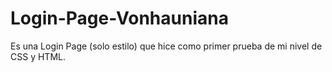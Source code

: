 # Login-Page-Vonhauniana
Es una Login Page (solo estilo) que hice como primer prueba de mi nivel de CSS y HTML.
